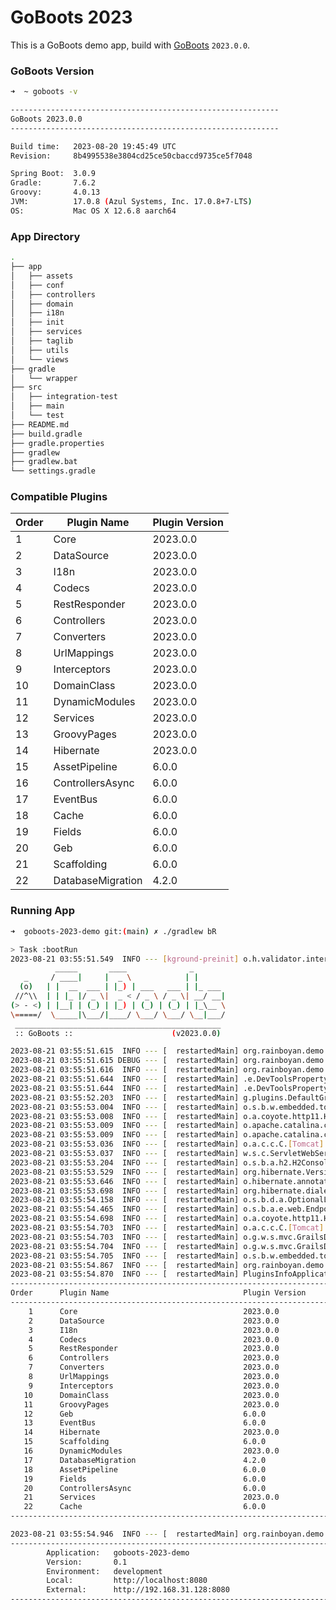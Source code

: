 # GoBoots 2023

This is a GoBoots demo app, build with [GoBoots](https://github.com/rainboyan/GoBoots) `2023.0.0`.

### GoBoots Version

```bash
➜  ~ goboots -v

------------------------------------------------------------
GoBoots 2023.0.0
------------------------------------------------------------

Build time:   2023-08-20 19:45:49 UTC
Revision:     8b4995538e3804cd25ce50cbaccd9735ce5f7048

Spring Boot:  3.0.9
Gradle:       7.6.2
Groovy:       4.0.13
JVM:          17.0.8 (Azul Systems, Inc. 17.0.8+7-LTS)
OS:           Mac OS X 12.6.8 aarch64
```

### App Directory

```bash
.
├── app
│   ├── assets
│   ├── conf
│   ├── controllers
│   ├── domain
│   ├── i18n
│   ├── init
│   ├── services
│   ├── taglib
│   ├── utils
│   └── views
├── gradle
│   └── wrapper
├── src
│   ├── integration-test
│   ├── main
│   └── test
├── README.md
├── build.gradle
├── gradle.properties
├── gradlew
├── gradlew.bat
└── settings.gradle
```

### Compatible Plugins

| Order   |   Plugin Name        |  Plugin Version               |
|---------|----------------------|-------------------------------|
|    1    |  Core                |  2023.0.0                     |
|    2    |  DataSource          |  2023.0.0                     |
|    3    |  I18n                |  2023.0.0                     |
|    4    |  Codecs              |  2023.0.0                     |
|    5    |  RestResponder       |  2023.0.0                     |
|    6    |  Controllers         |  2023.0.0                     |
|    7    |  Converters          |  2023.0.0                     |
|    8    |  UrlMappings         |  2023.0.0                     |
|    9    |  Interceptors        |  2023.0.0                     |
|   10    |  DomainClass         |  2023.0.0                     |
|   11    |  DynamicModules      |  2023.0.0                     |
|   12    |  Services            |  2023.0.0                     |
|   13    |  GroovyPages         |  2023.0.0                     |
|   14    |  Hibernate           |  2023.0.0                     |
|   15    |  AssetPipeline       |  6.0.0                        |
|   16    |  ControllersAsync    |  6.0.0                        |
|   17    |  EventBus            |  6.0.0                        |
|   18    |  Cache               |  6.0.0                        |
|   19    |  Fields              |  6.0.0                        |
|   20    |  Geb                 |  6.0.0                        |
|   21    |  Scaffolding         |  6.0.0                        |
|   22    |  DatabaseMigration   |  4.2.0                        |


### Running App

```bash
➜  goboots-2023-demo git:(main) ✗ ./gradlew bR

> Task :bootRun
2023-08-21 03:55:51.549  INFO --- [kground-preinit] o.h.validator.internal.util.Version      : HV000001: Hibernate Validator 8.0.1.Final
          _____       ____              _
   _     / ____|     |  _ \            | |
  (o)   | |  __  ___ | |_) | ___   ___ | |_ ___
 //^\\  | | |_ |/ _ \|  _ < / _ \ / _ \| __/ __|
(> - <) | |__| | (_) | |_) | (_) | (_) | |_\__ \
\=====/  \_____|\___/|____/ \___/ \___/ \__|___/
 ______________________________________________
 :: GoBoots ::                      (v2023.0.0)

2023-08-21 03:55:51.615  INFO --- [  restartedMain] org.rainboyan.demo.Application           : Starting Application using Java 17.0.8 with PID 24593 (/Users/rain/Development/github/grails/grails-demos/goboots-2023-demo/build/classes/groovy/main started by rain in /Users/rain/Development/github/grails/grails-demos/goboots-2023-demo)
2023-08-21 03:55:51.615 DEBUG --- [  restartedMain] org.rainboyan.demo.Application           : Running with Spring Boot v3.0.9, Spring v6.0.11
2023-08-21 03:55:51.616  INFO --- [  restartedMain] org.rainboyan.demo.Application           : The following 1 profile is active: "development"
2023-08-21 03:55:51.644  INFO --- [  restartedMain] .e.DevToolsPropertyDefaultsPostProcessor : Devtools property defaults active! Set 'spring.devtools.add-properties' to 'false' to disable
2023-08-21 03:55:51.644  INFO --- [  restartedMain] .e.DevToolsPropertyDefaultsPostProcessor : For additional web related logging consider setting the 'logging.level.web' property to 'DEBUG'
2023-08-21 03:55:52.203  INFO --- [  restartedMain] g.plugins.DefaultGrailsPluginManager     : Total 22 plugins loaded successfully, take in 116 ms
2023-08-21 03:55:53.004  INFO --- [  restartedMain] o.s.b.w.embedded.tomcat.TomcatWebServer  : Tomcat initialized with port(s): 8080 (http)
2023-08-21 03:55:53.008  INFO --- [  restartedMain] o.a.coyote.http11.Http11NioProtocol      : Initializing ProtocolHandler ["http-nio-8080"]
2023-08-21 03:55:53.009  INFO --- [  restartedMain] o.apache.catalina.core.StandardService   : Starting service [Tomcat]
2023-08-21 03:55:53.009  INFO --- [  restartedMain] o.apache.catalina.core.StandardEngine    : Starting Servlet engine: [Apache Tomcat/10.1.11]
2023-08-21 03:55:53.036  INFO --- [  restartedMain] o.a.c.c.C.[Tomcat].[localhost].[/]       : Initializing Spring embedded WebApplicationContext
2023-08-21 03:55:53.037  INFO --- [  restartedMain] w.s.c.ServletWebServerApplicationContext : Root WebApplicationContext: initialization completed in 1392 ms
2023-08-21 03:55:53.204  INFO --- [  restartedMain] o.s.b.a.h2.H2ConsoleAutoConfiguration    : H2 console available at '/h2-console'. Database available at 'jdbc:h2:mem:devDb'
2023-08-21 03:55:53.529  INFO --- [  restartedMain] org.hibernate.Version                    : HHH000412: Hibernate ORM core version 5.6.15.Final
2023-08-21 03:55:53.646  INFO --- [  restartedMain] o.hibernate.annotations.common.Version   : HCANN000001: Hibernate Commons Annotations {5.1.2.Final}
2023-08-21 03:55:53.698  INFO --- [  restartedMain] org.hibernate.dialect.Dialect            : HHH000400: Using dialect: org.hibernate.dialect.H2Dialect
2023-08-21 03:55:54.158  INFO --- [  restartedMain] o.s.b.d.a.OptionalLiveReloadServer       : LiveReload server is running on port 35729
2023-08-21 03:55:54.465  INFO --- [  restartedMain] o.s.b.a.e.web.EndpointLinksResolver      : Exposing 15 endpoint(s) beneath base path '/actuator'
2023-08-21 03:55:54.698  INFO --- [  restartedMain] o.a.coyote.http11.Http11NioProtocol      : Starting ProtocolHandler ["http-nio-8080"]
2023-08-21 03:55:54.703  INFO --- [  restartedMain] o.a.c.c.C.[Tomcat].[localhost].[/]       : Initializing Spring GrailsDispatcherServlet 'dispatcherServlet'
2023-08-21 03:55:54.703  INFO --- [  restartedMain] o.g.w.s.mvc.GrailsDispatcherServlet      : Initializing Servlet 'dispatcherServlet'
2023-08-21 03:55:54.704  INFO --- [  restartedMain] o.g.w.s.mvc.GrailsDispatcherServlet      : Completed initialization in 1 ms
2023-08-21 03:55:54.705  INFO --- [  restartedMain] o.s.b.w.embedded.tomcat.TomcatWebServer  : Tomcat started on port(s): 8080 (http) with context path ''
2023-08-21 03:55:54.867  INFO --- [  restartedMain] org.rainboyan.demo.Application           : Started Application in 3.466 seconds (process running for 3.92)
2023-08-21 03:55:54.870  INFO --- [  restartedMain] PluginsInfoApplicationContextInitializer :
----------------------------------------------------------------------------------------------
Order      Plugin Name                              Plugin Version                     Enabled
----------------------------------------------------------------------------------------------
    1      Core                                     2023.0.0                                 Y
    2      DataSource                               2023.0.0                                 Y
    3      I18n                                     2023.0.0                                 Y
    4      Codecs                                   2023.0.0                                 Y
    5      RestResponder                            2023.0.0                                 Y
    6      Controllers                              2023.0.0                                 Y
    7      Converters                               2023.0.0                                 Y
    8      UrlMappings                              2023.0.0                                 Y
    9      Interceptors                             2023.0.0                                 Y
   10      DomainClass                              2023.0.0                                 Y
   11      GroovyPages                              2023.0.0                                 Y
   12      Geb                                      6.0.0                                    Y
   13      EventBus                                 6.0.0                                    Y
   14      Hibernate                                2023.0.0                                 Y
   15      Scaffolding                              6.0.0                                    Y
   16      DynamicModules                           2023.0.0                                 Y
   17      DatabaseMigration                        4.2.0                                    Y
   18      AssetPipeline                            6.0.0                                    Y
   19      Fields                                   6.0.0                                    Y
   20      ControllersAsync                         6.0.0                                    Y
   21      Services                                 2023.0.0                                 Y
   22      Cache                                    6.0.0                                    Y
----------------------------------------------------------------------------------------------

2023-08-21 03:55:54.946  INFO --- [  restartedMain] org.rainboyan.demo.Application           :
----------------------------------------------------------------------------------------------
        Application:   goboots-2023-demo
        Version:       0.1
        Environment:   development
        Local:         http://localhost:8080
        External:      http://192.168.31.128:8080
----------------------------------------------------------------------------------------------
```

